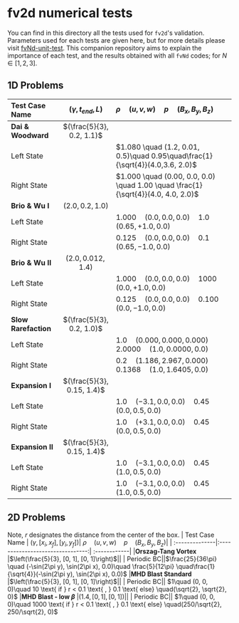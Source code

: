 # fv2d numerical tests

You can find in this directory all the tests used for `fv2d`'s validation. 
Parameters used for each tests are given here, but for more details please visit [fvNd-unit-test](https://github.com/lukbrb/fvNd-unit-test).
This companion repository aims to explain the importance of each test, and the results obtained with all `fvNd` codes; for $N \in [1, 2, 3]$.

## 1D Problems

| Test Case Name | $(\gamma, t_{end}, L)$| $\rho\quad(u, v, w)\quad p\quad(B_x, B_y, B_z)$|
| :--------------|:--------------------------------:| :------------|
|**Dai & Woodward**  |$(\frac{5}{3}, 0.2, 1.1)$         |               |
| Left State ||$1.080 \quad (1.2, 0.01, 0.5)\quad 0.95\quad\frac{1}{\sqrt{4}}(4.0,3.6, 2.0)$
| Right State ||$1.000 \quad (0.00, 0.0, 0.0) \quad 1.00 \quad \frac{1}{\sqrt{4}}(4.0, 4.0, 2.0)$
| **Brio & Wu I**| $(2.0, 0.2, 1.0)$||
| Left State ||$1.000 \quad (0.0, 0.0, 0.0) \quad 1.0 \quad(0.65, +1.0, 0.0)$
| Right State ||$0.125 \quad (0.0, 0.0, 0.0) \quad 0.1 \quad(0.65, -1.0, 0.0)$
| **Brio & Wu II**| $(2.0, 0.012, 1.4)$||
| Left State ||$1.000 \quad (0.0, 0.0, 0.0) \quad 1000 \quad(0.0, +1.0, 0.0)$
| Right State ||$0.125 \quad (0.0, 0.0, 0.0) \quad 0.100 \quad(0.0, -1.0, 0.0)$
| **Slow Rarefaction**| $(\frac{5}{3}, 0.2, 1.0)$||
| Left State ||$1.0 \quad (0.000, 0.000, 0.000) \quad 2.0000 \quad(1.0, 0.0000, 0.0)$
| Right State ||$0.2 \quad (1.186, 2.967, 0.000) \quad 0.1368 \quad(1.0, 1.6405, 0.0)$
| **Expansion I**| $(\frac{5}{3}, 0.15, 1.4)$||
| Left State ||$1.0 \quad (-3.1, 0.0, 0.0) \quad 0.45 \quad(0.0, 0.5, 0.0)$
| Right State ||$1.0 \quad(+3.1, 0.0, 0.0) \quad 0.45 \quad(0.0, 0.5, 0.0)$
| **Expansion II**| $(\frac{5}{3}, 0.15, 1.4)$||
| Left State ||$1.0 \quad (-3.1, 0.0, 0.0) \quad 0.45 \quad(1.0, 0.5, 0.0)$
| Right State ||$1.0 \quad (-3.1, 0.0, 0.0) \quad 0.45 \quad(1.0, 0.5, 0.0)$

## 2D Problems

Note, $r$ designates the distance from the center of the box.
| Test Case Name | $\left(\gamma, [x_i, x_f], [y_i, y_f]\right)$| $\rho\quad(u, v, w)\quad p\quad(B_x, B_y, B_z)$|
| :--------------|:--------------------------------:| :------------|
|**Orszag-Tang Vortex**  |$\left(\frac{5}{3}, [0, 1], [0, 1]\right)$||
| Periodic BC||$\frac{25}{36\pi} \quad (-\sin(2\pi y), \sin(2\pi x), 0.0)\quad \frac{5}{12\pi} \quad\frac{1}{\sqrt{4}}(-\sin(2\pi y), \sin(2\pi x), 0.0)$
|**MHD Blast Standard**  |$\left(\frac{5}{3}, [0, 1], [0, 1]\right)$||
| Periodic BC|| $1\quad (0, 0, 0)\quad 10 \text{ if } r < 0.1 \text{ , } 0.1 \text{ else} \quad(\sqrt{2}, \sqrt{2}, 0)$
|**MHD Blast - low $\beta$**  |$\left(1.4, [0, 1], [0, 1]\right)$||
| Periodic BC|| $1\quad (0, 0, 0)\quad 1000 \text{ if } r < 0.1 \text{ , } 0.1 \text{ else} \quad(250/\sqrt{2}, 250/\sqrt{2}, 0)$